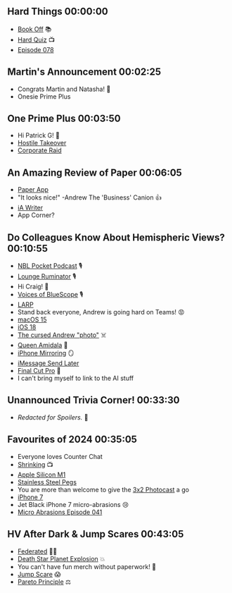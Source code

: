 ## Hard Things 00:00:00
- [Book Off](https://en.wikipedia.org/wiki/Book_Off) 📚
- [Hard Quiz](https://en.wikipedia.org/wiki/Hard_Quiz) 📺
- [Episode 078](https://listen.hemisphericviews.com/078)

## Martin's Announcement 00:02:25
- Congrats Martin and Natasha! 🐣
- Onesie Prime Plus

## One Prime Plus 00:03:50
- Hi Patrick G! 👋
- [Hostile Takeover](https://en.wikipedia.org/wiki/Takeover#Hostile_takeover)
- [Corporate Raid](https://en.wikipedia.org/wiki/Corporate_raid)

## An Amazing Review of Paper 00:06:05
- [Paper App](https://papereditor.app/)
- "It looks nice!" -Andrew The 'Business' Canion 👍
- [iA Writer](https://ia.net/writer)
- App Corner?

## Do Colleagues Know About Hemispheric Views? 00:10:55
- [NBL Pocket Podcast](https://www.nblpocketpodcast.com/) 🎙️
- [Lounge Ruminator](https://loungeruminator.net/) 🎙️
- Hi Craig! 👋
- [Voices of BlueScope](https://www.voicesofbluescope.com/) 🎙️
- [LARP](https://en.wikipedia.org/wiki/Live_action_role-playing_game)
- Stand back everyone, Andrew is going hard on Teams! 😡
- [macOS 15](https://en.wikipedia.org/wiki/MacOS_Sequoia)
- [iOS 18](https://en.wikipedia.org/wiki/IOS_18)
- [The cursed Andrew "photo"](https://cdn.hemisphericviews.com/127-andrew.png) ☠️
- [Queen Amidala](https://en.wikipedia.org/wiki/Padm%C3%A9_Amidala) 👑
- [iPhone Mirroring](https://support.apple.com/en-us/120421) 🪞
- [iMessage Send Later](https://support.apple.com/guide/iphone/schedule-a-message-to-send-later-iph5ae9a7be6/ios)
- [Final Cut Pro](https://www.apple.com/final-cut-pro/) 🎥
- I can't bring myself to link to the AI stuff

## Unannounced Trivia Corner! 00:33:30
- _Redacted for Spoilers._ 🤫

## Favourites of 2024 00:35:05
- Everyone loves Counter Chat
- [Shrinking](https://www.themoviedb.org/tv/136311-shrinking) 📺
- [Apple Silicon M1](https://en.wikipedia.org/wiki/Apple_M1)
- [Stainless Steel Pegs](https://shop.envirohouse.org.au/pegs-stainless-steel.html)
- You are more than welcome to give the [3x2 Photocast](https://3x2.pics) a go
- [iPhone 7](https://en.wikipedia.org/wiki/IPhone_7)
- Jet Black iPhone 7 micro-abrasions 😢
- [Micro Abrasions Episode 041](https://listen.hemisphericviews.com/041)

## HV After Dark & Jump Scares 00:43:05
- [Federated](https://en.wikipedia.org/wiki/Distributed_social_network) 🤷‍♂️
- [Death Star Planet Explosion](https://www.youtube.com/watch?v=7g77WN6obk4) 💥
- You can't have fun merch without paperwork! 📠
- [Jump Scare](https://en.wikipedia.org/wiki/Jump_scare) 😱
- [Pareto Principle](https://en.wikipedia.org/wiki/Pareto_principle) ⚖️